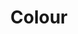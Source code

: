 ---
layout: collection
title: "Colour"
description: "Colour guidance for data visualisations at the NHSBSA"
status: DRAFT
tags: data
order: 50
collection_tag: dv-colour
pagination:
  data: collections.dv-colour
  size: 50
  alias: articles
---